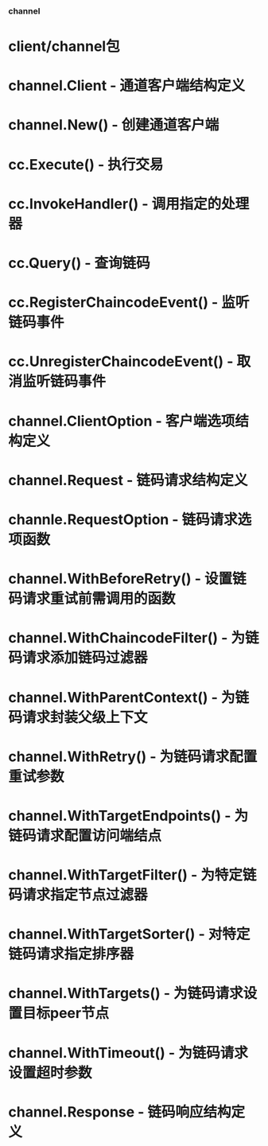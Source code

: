 ### channel 

# client/channel包
# channel.Client - 通道客户端结构定义
# channel.New() - 创建通道客户端
# cc.Execute() - 执行交易
# cc.InvokeHandler() - 调用指定的处理器
# cc.Query() - 查询链码
# cc.RegisterChaincodeEvent() - 监听链码事件
# cc.UnregisterChaincodeEvent() - 取消监听链码事件
# channel.ClientOption - 客户端选项结构定义
# channel.Request - 链码请求结构定义
# channle.RequestOption - 链码请求选项函数
# channel.WithBeforeRetry() - 设置链码请求重试前需调用的函数
# channel.WithChaincodeFilter() - 为链码请求添加链码过滤器
# channel.WithParentContext() - 为链码请求封装父级上下文
# channel.WithRetry() - 为链码请求配置重试参数
# channel.WithTargetEndpoints() - 为链码请求配置访问端结点
# channel.WithTargetFilter() - 为特定链码请求指定节点过滤器
# channel.WithTargetSorter() - 对特定链码请求指定排序器
# channel.WithTargets() - 为链码请求设置目标peer节点
# channel.WithTimeout() - 为链码请求设置超时参数
# channel.Response - 链码响应结构定义